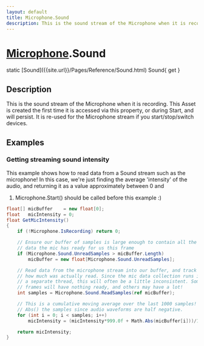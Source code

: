 ```yaml
---
layout: default
title: Microphone.Sound
description: This is the sound stream of the Microphone when it is recording. This Asset is created the first time it is accessed via this property, or during Start, and will persist. It is re-used for the Microphone stream if you start/stop/switch devices.
---
```

# [Microphone]({{site.url}}/Pages/Reference/Microphone.html).Sound

<div class='signature' markdown='1'>
static [Sound]({{site.url}}/Pages/Reference/Sound.html) Sound{ get }
</div>

## Description
This is the sound stream of the Microphone when it is
recording. This Asset is created the first time it is accessed
via this property, or during Start, and will persist. It is
re-used for the Microphone stream if you start/stop/switch
devices.


## Examples

### Getting streaming sound intensity
This example shows how to read data from a Sound stream such as the
microphone! In this case, we're just finding the average 'intensity'
of the audio, and returning it as a value approximately between 0 and
1. Microphone.Start() should be called before this example :)
```csharp
float[] micBuffer    = new float[0];
float   micIntensity = 0;
float GetMicIntensity()
{
	if (!Microphone.IsRecording) return 0;

	// Ensure our buffer of samples is large enough to contain all the
	// data the mic has ready for us this frame
	if (Microphone.Sound.UnreadSamples > micBuffer.Length)
		micBuffer = new float[Microphone.Sound.UnreadSamples];

	// Read data from the microphone stream into our buffer, and track 
	// how much was actually read. Since the mic data collection runs in
	// a separate thread, this will often be a little inconsistent. Some
	// frames will have nothing ready, and others may have a lot!
	int samples = Microphone.Sound.ReadSamples(ref micBuffer);

	// This is a cumulative moving average over the last 1000 samples! We
	// Abs() the samples since audio waveforms are half negative.
	for (int i = 0; i < samples; i++)
		micIntensity = (micIntensity*999.0f + Math.Abs(micBuffer[i]))/1000.0f;

	return micIntensity;
}
```

